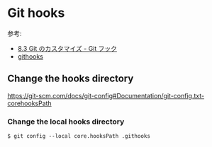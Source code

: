 # Git hooks

参考:
- [8.3 Git のカスタマイズ - Git フック](https://git-scm.com/book/ja/v2/Git-%E3%81%AE%E3%82%AB%E3%82%B9%E3%82%BF%E3%83%9E%E3%82%A4%E3%82%BA-Git-%E3%83%95%E3%83%83%E3%82%AF)
- [githooks](https://git-scm.com/docs/githooks)

## Change the hooks directory

https://git-scm.com/docs/git-config#Documentation/git-config.txt-corehooksPath

### Change the local hooks directory

```
$ git config --local core.hooksPath .githooks
```
